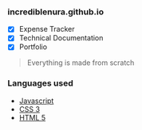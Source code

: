 ### incrediblenura.github.io
- [x] Expense Tracker
- [x] Technical Documentation
- [x] Portfolio

> Everything is made from scratch

### Languages used
- [Javascript]()
- [CSS 3]()
- [HTML 5]()

